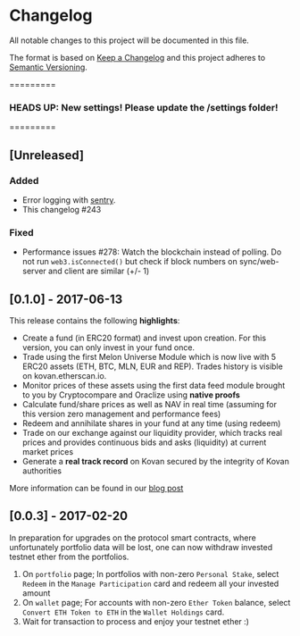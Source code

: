 # Changelog
All notable changes to this project will be documented in this file.

The format is based on [Keep a Changelog](http://keepachangelog.com/en/1.0.0/)
and this project adheres to [Semantic Versioning](http://semver.org/spec/v2.0.0.html).

=========
### HEADS UP: New settings! Please update the /settings folder!
=========

## [Unreleased]
### Added
- Error logging with [sentry](https://sentry.io/melonport/).
- This changelog #243
### Fixed
- Performance issues #278: Watch the blockchain instead of polling. Do not run `web3.isConnected()` but check if block numbers on sync/web-server and client are similar (+/- 1)

## [0.1.0] - 2017-06-13
This release contains the following **highlights**:
-  Create a fund (in ERC20 format) and invest upon creation. For this version, you can only invest in your fund once.
- Trade using the first Melon Universe Module which is now live with 5 ERC20 assets (ETH, BTC, MLN, EUR and REP). Trades history is visible on kovan.etherscan.io.
- Monitor prices of these assets using the first data feed module brought to you by Cryptocompare and Oraclize using **native proofs**
- Calculate fund/share prices as well as NAV in real time (assuming for this version zero management and performance fees)
- Redeem and annihilate shares in your fund at any time (using redeem)
- Trade on our exchange against our liquidity provider, which tracks real prices and provides continuous bids and asks (liquidity) at current market prices
- Generate a **real track record** on Kovan secured by the integrity of Kovan authorities

More information can be found in our [blog post](https://medium.com/@melonproject/melon-v0-1-0-release-2a81102b03fd)

## [0.0.3] - 2017-02-20
In preparation for upgrades on the protocol smart contracts, where unfortunately portfolio data will be lost, one can now withdraw invested testnet ether from the portfolios. 

1. On `portfolio` page; In portfolios with non-zero `Personal Stake`, select `Redeem` in the `Manage Participation` card and redeem all your invested amount
1. On `wallet` page; For accounts with non-zero `Ether Token` balance, select `Convert ETH Token to ETH` in the `Wallet Holdings` card.
1. Wait for transaction to process and enjoy your testnet ether :)
